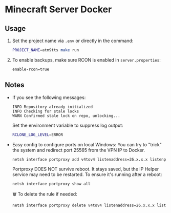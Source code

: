 # Minecraft Server Docker

## Usage

1. Set the project name via `.env` or directly in the command:

   ```bash
   PROJECT_NAME=atm9tts make run
   ```

2. To enable backups, make sure RCON is enabled in `server.properties`:

   ```properties
   enable-rcon=true
   ```

## Notes

- If you see the following messages:

  ```
  INFO Repository already initialized
  INFO Checking for stale locks
  WARN Confirmed stale lock on repo, unlocking...
  ```

  Set the environment variable to suppress log output:

  ```bash
  RCLONE_LOG_LEVEL=ERROR
  ```

- Easy config to configure ports on local Windows:
  You can try to "trick" the system and redirect port 25565 from the VPN IP to Docker.

  ```bash
  netsh interface portproxy add v4tov4 listenaddress=26.x.x.x listenport=25565 connectaddress=127.0.0.1 connectport=25565
  ```

  Portproxy DOES NOT survive reboot. It stays saved, but the IP Helper service may need to be restarted. To ensure it's running after a reboot:

  ```bash
  netsh interface portproxy show all
  ```

  🗑️ To delete the rule if needed:

  ```bash
  netsh interface portproxy delete v4tov4 listenaddress=26.x.x.x listenport=25565
  ```
